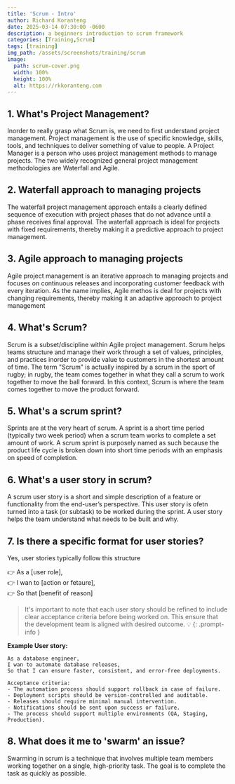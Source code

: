 ```yaml
---
title: 'Scrum - Intro'
author: Richard Koranteng
date: 2025-03-14 07:30:00 -0600
description: a beginners introduction to scrum framework
categories: [Training,Scrum]
tags: [training]
img_path: /assets/screenshots/training/scrum
image:
  path: scrum-cover.png
  width: 100%
  height: 100%
  alt: https://rkkoranteng.com
---
```


## 1. What's Project Management?
Inorder to really grasp what Scrum is, we need to first understand project management. Project management is the use of specific knowledge, skills, tools, and techniques to deliver something of value to people. A Project Manager is a person who uses project management methods to manage projects. The two widely recognized general project management methodologies are Waterfall and Agile.

## 2. Waterfall approach to managing projects
The waterfall project management approach entails a clearly defined sequence of execution with project phases that do not advance until a phase receives final approval. The waterfall approach is ideal for projects with fixed requirements, thereby making it a predictive approach to project management.

## 3. Agile approach to managing projects
Agile project management is an iterative approach to managing projects and focuses on continuous releases and incorporating customer feedback with every iteration. As the name implies, Agile methos is deal for projects with changing requirements, thereby making it an adaptive approach to project management

## 4. What's Scrum?
Scrum is a subset/discipline within Agile project management. Scrum helps teams structure and manage their work through a set of values, principles, and practices inorder to provide value to customers in the shortest amount of time. The term "Scrum" is actually inspired by a scrum in the sport of rugby; in rugby, the team comes together in what they call a scrum to work together to move the ball forward. In this context, Scrum is where the team comes together to move the product forward.

## 5. What's a scrum sprint?
Sprints are at the very heart of scrum. A sprint is a short time period (typically two week period) when a scrum team works to complete a set amount of work. A scrum sprint is purposely named as such because the product life cycle is broken down into short time periods with an emphasis on speed of completion.

## 6. What's a user story in scrum?
A scrum user story is a short and simple description of a feature or functionality from the end-user’s perspective. This user story is ofetn turned into a task (or subtask) to be worked during the sprint. A user story helps the team understand what needs to be built and why.

## 7. Is there a specific format for user stories?
Yes, user stories typically follow this structure

👉 As a [user role],<br/>
👉 I wan to [action or fetaure],<br/>
👉 So that [benefit of reason]

> It's important to note that each user story should be refined to include clear acceptance criteria before being worked on. This ensure that the development team is aligned with desired outcome. 💡
{: .prompt-info }

**Example User story:** 

```
As a database engineer,
I wan to automate database releases,
So that I can ensure faster, consistent, and error-free deployments.

Acceptance criteria:
- The automation process should support rollback in case of failure.
- Deployment scripts should be version-controlled and auditable.
- Releases should require minimal manual intervention.
- Notifications should be sent upon success or failure.
- The process should support multiple environments (QA, Staging, Production).
```

## 8. What does it me to 'swarm' an issue?
Swarming in scrum is a technique that involves multiple team members working together on a single, high-priority task. The goal is to complete the task as quickly as possible.